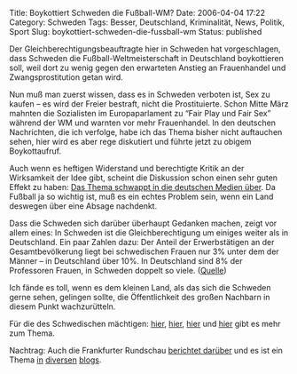 Title: Boykottiert Schweden die Fußball-WM?
Date: 2006-04-04 17:22
Category: Schweden
Tags: Besser, Deutschland, Kriminalität, News, Politik, Sport
Slug: boykottiert-schweden-die-fussball-wm
Status: published

Der Gleichberechtigungsbeauftragte hier in Schweden hat vorgeschlagen,
dass Schweden die Fußball-Weltmeisterschaft in Deutschland boykottieren
soll, weil dort zu wenig gegen den erwarteten Anstieg an Frauenhandel
und Zwangsprostitution getan wird.

Nun muß man zuerst wissen, dass es in Schweden verboten ist, Sex zu
kaufen – es wird der Freier bestraft, nicht die Prostituierte. Schon
Mitte März mahnten die Sozialisten im Europaparlament zu “Fair Play und
Fair Sex” während der WM und warnten vor mehr Frauenhandel. In den
deutschen Nachrichten, die ich verfolge, habe ich das Thema bisher nicht
auftauchen sehen, hier wird es aber rege diskutiert und führte jetzt zu
obigem Boykottaufruf.

Auch wenn es heftigen Widerstand und berechtigte Kritik an der
Wirksamkeit der Idee gibt, scheint die Diskussion schon einen sehr guten
Effekt zu haben: [Das Thema schwappt in die deutschen Medien
über](http://www.tagesschau.de/aktuell/meldungen/0,1185,OID5396368_REF1,00.html).
Da Fußball ja so wichtig ist, muß es ein echtes Problem sein, wenn ein
Land deswegen über eine Absage nachdenkt.

Dass die Schweden sich darüber überhaupt Gedanken machen, zeigt vor
allem eines: In Schweden ist die Gleichberechtigung um einiges weiter
als in Deutschland. Ein paar Zahlen dazu: Der Anteil der Erwerbstätigen
an der Gesamtbevölkerung liegt bei schwedischen Frauen nur 3% unter dem
der Männer – in Deutschland über 10%. In Deutschland sind 8% der
Professoren Frauen, in Schweden doppelt so viele.
([Quelle](http://europa.eu.int/comm/employment_social/gender_equality/docs/com_2006_71_de.pdf))

Ich fände es toll, wenn es dem kleinen Land, als das sich die Schweden
gerne sehen, gelingen sollte, die Öffentlichkeit des großen Nachbarn in
diesem Punkt wachzurütteln.

Für die des Schwedischen mächtigen:
[hier](http://www.dn.se/DNet/jsp/polopoly.jsp?d=2326&a=527204),
[hier](http://www.dn.se/DNet/jsp/polopoly.jsp?d=672&a=534267),
[hier](http://www.dn.se/DNet/jsp/polopoly.jsp?d=2326&a=534087) und
[hier](http://www.dn.se/DNet/jsp/polopoly.jsp?d=573&a=534360) gibt es
mehr zum Thema.

Nachtrag: Auch die Frankfurter Rundschau [berichtet
darüber](http://www.fr-aktuell.de/ressorts/nachrichten_und_politik/nachrichten/?cnt=840041)
und es ist ein Thema
[in](http://wm-blogger.de/index.php/auspfiff/2006/04/03/schweden_boykottiert_wm)
[diversen](http://bloggnjus.blogg.de/eintrag.php?id=1340)
[blogs](http://www.magnusbeckerblog.de/sweden-against-forced-prostitution/).

